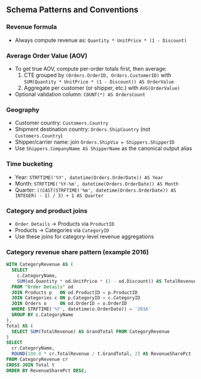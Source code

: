 ﻿## Schema Patterns and Conventions

### Revenue formula
- Always compute revenue as: `Quantity * UnitPrice * (1 - Discount)`

### Average Order Value (AOV)
- To get true AOV, compute per-order totals first, then average:
  1. CTE grouped by `(Orders.OrderID, Orders.CustomerID)` with `SUM(Quantity * UnitPrice * (1 - Discount)) AS OrderValue`
  2. Aggregate per customer (or shipper, etc.) with `AVG(OrderValue)`
- Optional validation column: `COUNT(*) AS OrdersCount`

### Geography
- Customer country: `Customers.Country`
- Shipment destination country: `Orders.ShipCountry` (not `Customers.Country`)
- Shipper/carrier name: join `Orders.ShipVia = Shippers.ShipperID`
- Use `Shippers.CompanyName AS ShipperName` as the canonical output alias

### Time bucketing
- Year: `STRFTIME('%Y', datetime(Orders.OrderDate)) AS Year`
- Month: `STRFTIME('%Y-%m', datetime(Orders.OrderDate)) AS Month`
- Quarter: `((CAST(STRFTIME('%m', datetime(Orders.OrderDate)) AS INTEGER) - 1) / 3) + 1 AS Quarter`

### Category and product joins
- `Order Details` → Products via `ProductID`
- Products → Categories via `CategoryID`
- Use these joins for category-level revenue aggregations

### Category revenue share pattern (example 2016)
```sql  
WITH CategoryRevenue AS (  
  SELECT  
    c.CategoryName,  
    SUM(od.Quantity * od.UnitPrice * (1 - od.Discount)) AS TotalRevenue  
  FROM "Order Details" od  
  JOIN Products p   ON od.ProductID = p.ProductID  
  JOIN Categories c ON p.CategoryID = c.CategoryID  
  JOIN Orders o     ON od.OrderID = o.OrderID  
  WHERE STRFTIME('%Y', datetime(o.OrderDate)) = '2016'  
  GROUP BY c.CategoryName  
),  
Total AS (  
  SELECT SUM(TotalRevenue) AS GrandTotal FROM CategoryRevenue  
)  
SELECT  
  cr.CategoryName,  
  ROUND(100.0 * cr.TotalRevenue / t.GrandTotal, 2) AS RevenueSharePct  
FROM CategoryRevenue cr  
CROSS JOIN Total t  
ORDER BY RevenueSharePct DESC;  
